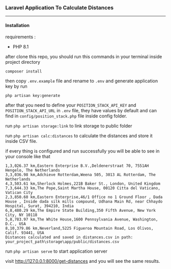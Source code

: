 ### Laravel Application To Calculate Distances

---

#### Installation

requirements : 
 - PHP 8.1

after clone this repo, you should run this commands in your terminal inside project directory

```
composer install
```

then copy `` .env.example `` file and rename to `` .env `` and generate application key by run

```
php artisan key:generate 
```

after that you need to define your ``` POSITION_STACK_API_KEY ``` and ``` POSITION_STACK_API_URL ``` in ``` .env ```
file,
they have values by default and can find in ``` config/position_stack.php ``` file inside config folder.

run ``` php artisan storage:link ``` to link storage to public folder

run ``` php artisan calc:distances ``` to calculate the distances and store it inside CSV file.

if every thing is configured and run successfully you will be able to see in your console like that

```
1,3,026.37 km,Eastern Enterprise B.V.,Deldenerstraat 70, 7551AH Hengelo, The Netherlands
3,3,036.98 km,Adchieve Rotterdam,Weena 505, 3013 AL Rotterdam, The Netherlands
4,3,503.61 km,Sherlock Holmes,221B Baker St., London, United Kingdom
7,3,644.33 km,The Pope,Saint Martha House, 00120 Citta del Vaticano, Vatican City
2,3,850.60 km,Eastern Enterprise,46/1 Office no 1 Ground Floor , Dada House , Inside dada silk mills compound, Udhana Main Rd, near Chhaydo Hospital, Surat, 394210, India
6,8,480.29 km,The Empire State Building,350 Fifth Avenue, New York City, NY 10118
5,8,783.97 km,The White House,1600 Pennsylvania Avenue, Washington, D.C., USA
8,10,379.86 km,Neverland,5225 Figueroa Mountain Road, Los Olivos, Calif. 93441, USA
Distances calculated and saved in distances.csv in path: your_project_path\storage\app/public/distances.csv
```

run ``` php artisan serve ``` to start application server

visit http://127.0.0.1:8000/get-distances and you will see the same results.

